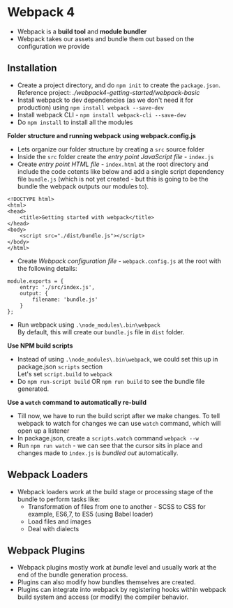 # Webpack 4
- Webpack is a **build tool** and **module bundler**
- Webpack takes our assets and bundle them out based on the configuration we provide

## Installation
- Create a project directory, and do `npm init` to create the `package.json`.  
Reference project: *./webpack4-getting-started/webpack-basic*
- Install webpack to dev dependencies (as we don't need it for production) using `npm install webpack --save-dev`
- Install webpack CLI - `npm install webpack-cli --save-dev`
- Do `npm install` to install all the modules

**Folder structure and running webpack using webpack.config.js**
- Lets organize our folder structure by creating a `src` source folder 
- Inside the `src` folder create the *entry point JavaScript file* - `index.js`
- Create *entry point HTML file* - `index.html` at the root directory and include the code cotents like below and add a single script dependency file `bundle.js` (which is not yet created - but this is going to be the bundle the webpack outputs our modules to). 
```
<!DOCTYPE html>
<html>
<head>
	<title>Getting started with webpack</title>
</head>
<body>
	<script src="./dist/bundle.js"></script>
</body>
</html>
```
- Create *Webpack configuration file* - `webpack.config.js` at the root with the following details: 
```
module.exports = {
	entry: './src/index.js',
	output: {
		filename: 'bundle.js'
	}
};
```
- Run webpack using `.\node_modules\.bin\webpack`  
By default, this will create our `bundle.js` file in `dist` folder. 

**Use NPM build scripts**
- Instead of using `.\node_modules\.bin\webpack`, we could set this up in package.json `scripts` section  
Let's set `script.build` to `webpack`
- Do `npm run-script build` OR `npm run build` to see the bundle file generated. 

**Use a `watch` command to automatically re-build**
- Till now, we have to run the build script after we make changes. To tell webpack to watch for changes we can use `watch` command, which will open up a listener
- In package.json, create a `scripts.watch` command `webpack --w`
- Run `npm run watch` - we can see that the cursor sits in place and changes made to `index.js` is *bundled out* automatically. 

## Webpack Loaders
- Webpack loaders work at the build stage or processing stage of the bundle to perform tasks like: 
	- Transformation of files from one to another - SCSS to CSS for example, ES6,7, to ES5  (using Babel loader)
	- Load files and images
	- Deal with dialects

## Webpack Plugins
- Webpack plugins mostly work at *bundle* level and usually work at the end of the bundle generation process.  
- Plugins can also modify how bundles themselves are created. 
- Plugins can integrate into webpack by registering hooks within webpack build system and access (or modify) the compiler behavior. 